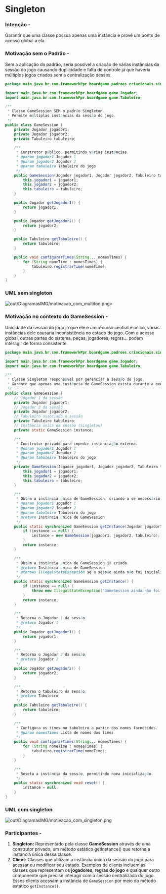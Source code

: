 # Singleton

### Intenção -

Garantir que uma classe possua apenas uma instância e provê um ponto de acesso global a ela.

### Motivação sem o Padrão -

Sem a aplicação do padrão, seria possível a criação de várias instâncias da sessão do jogo causando duplicidade e falta de controle já que haveria múltiplos jogos criados sem a centralização desses.

``` java
package main.java.br.com.frameworkPpr.boardgame.padroes.criacionais.singleton;

import main.java.br.com.frameworkPpr.boardgame.game.Jogador;
import main.java.br.com.frameworkPpr.boardgame.game.Tabuleiro;

/**
 * Classe GameSession SEM o padrão Singleton.
 * Permite múltiplas instâncias da sessão do jogo.
 */
public class GameSession {
    private Jogador jogador1;
    private Jogador jogador2;
    private Tabuleiro tabuleiro;

    /**
     * Construtor público, permitindo várias instâncias.
     * @param jogador1 Jogador 1
     * @param jogador2 Jogador 2
     * @param tabuleiro Tabuleiro do jogo
     */
    public GameSession(Jogador jogador1, Jogador jogador2, Tabuleiro tabuleiro) {
        this.jogador1 = jogador1;
        this.jogador2 = jogador2;
        this.tabuleiro = tabuleiro;
    }

    public Jogador getJogador1() {
        return jogador1;
    }

    public Jogador getJogador2() {
        return jogador2;
    }

    public Tabuleiro getTabuleiro() {
        return tabuleiro;
    }

    public void configurarTimes(String... nomesTimes) {
        for (String nomeTime : nomesTimes) {
            tabuleiro.registrarTime(nomeTime);
        }
    }
}
```

### UML sem singleton

![out/DiagramasIMG/motivacao_com_multiton.png](../out/DiagramasIMG/motivacao_com_multiton.png)>


### Motivação no contexto do GameSession -

Unicidade da sessão do jogo já que ele é um recurso central e único, varias instâncias dele causaria inconsistência no estado do jogo. Com o acesso global, outras partes do sistema, peças, jogadores, regras... podem interagir de forma consistente.

``` java
package main.java.br.com.frameworkPpr.boardgame.padroes.criacionais.singleton;

import main.java.br.com.frameworkPpr.boardgame.game.Jogador;
import main.java.br.com.frameworkPpr.boardgame.game.Tabuleiro;

/**
 * Classe Singleton responsável por gerenciar a sessão do jogo.
 * Garante que apenas uma instância de GameSession exista durante a execução.
 */
public class GameSession {
    // Jogador 1 da sessão
    private Jogador jogador1;
    // Jogador 2 da sessão
    private Jogador jogador2;
    // Tabuleiro associado à sessão
    private Tabuleiro tabuleiro;
    // Instância única da sessão (Singleton)
    private static GameSession instance;

    /**
     * Construtor privado para impedir instanciação externa.
     * @param jogador1 Jogador 1
     * @param jogador2 Jogador 2
     * @param tabuleiro Tabuleiro do jogo
     */
    private GameSession(Jogador jogador1, Jogador jogador2, Tabuleiro tabuleiro) {
        this.jogador1 = jogador1;
        this.jogador2 = jogador2;
        this.tabuleiro = tabuleiro;
    }

    /**
     * Obtém a instância única de GameSession, criando-a se necessário.
     * @param jogador1 Jogador 1
     * @param jogador2 Jogador 2
     * @param tabuleiro Tabuleiro do jogo
     * @return Instância única de GameSession
     */
    public static synchronized GameSession getInstance(Jogador jogador1, Jogador jogador2, Tabuleiro tabuleiro) {
        if (instance == null) {
            instance = new GameSession(jogador1, jogador2, tabuleiro);
        }
        return instance;
    }

    /**
     * Obtém a instância única de GameSession já criada.
     * @return Instância única de GameSession
     * @throws IllegalStateException se a sessão ainda não foi inicializada
     */
    public static synchronized GameSession getInstance() {
        if (instance == null) {
            throw new IllegalStateException("GameSession ainda não foi inicializada.");
        }
        return instance;
    }

    /**
     * Retorna o Jogador 1 da sessão.
     * @return Jogador 1
     */
    public Jogador getJogador1() {
        return jogador1;
    }

    /**
     * Retorna o Jogador 2 da sessão.
     * @return Jogador 2
     */
    public Jogador getJogador2() {
        return jogador2;
    }

    /**
     * Retorna o tabuleiro da sessão.
     * @return Tabuleiro
     */
    public Tabuleiro getTabuleiro() {
        return tabuleiro;
    }

    /**
     * Configura os times no tabuleiro a partir dos nomes fornecidos.
     * @param nomesTimes Lista de nomes dos times
     */
    public void configurarTimes(String... nomesTimes) {
        for (String nomeTime : nomesTimes) {
            tabuleiro.registrarTime(nomeTime);
        }
    }

    /**
     * Reseta a instância da sessão, permitindo nova inicialização.
     */
    public static synchronized void reset() {
        instance = null;
    }
}
```

### UML com singleton

![out/DiagramasIMG/motivacao_com_singleton.png](../out/DiagramasIMG/motivacao_com_singleton.png)

### Participantes -

1. **Singleton:**
    Representado pela classe **GameSession** através de uma construtor privado, um método estático getInstance() que retorna a instância única dessa classe.
2. **Client:**
    Classes que utilizam a instância única da sessão do jogo para acessar ou modificar seu estado. Exemplos de clients incluem as classes que representam os **jogadores**, **regras do jogo** e qualquer outro componente que precise interagir com a sessão centralizada do jogo. Esses clients acessam a instância de `GameSession` por meio do método estático `getInstance()`.
